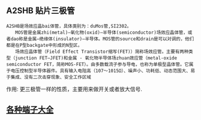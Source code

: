## A2SHB 贴片三极管
```
A2SHB是场效应晶bai体管，具体类别为：duMos管,SI2302。
　　MOS管是金属zhi(metal)—氧化物(oxid)—半导体(semiconductor)场效应晶体管，或者dao称是金属—绝缘体(insulator)—半导体。MOS管的source和drain是可以对调的，他们都是在P型backgate中形成的N型区。
　　场效应晶体管（Field Effect Transistor缩写(FET)）简称场效应管。主要有两种类型（junction FET—JFET)和金属 - 氧化物半导体场zhuan效应管（metal-oxide semiconductor FET，简称MOS-FET）。由多数载流子参与导电，也称为单极型晶体管。它属于电压控制型半导体器件。具有输入电阻高（107～1015Ω）、噪声小、功耗低、动态范围大、易于集成、没有二次击穿现象、安全工作区域
```
作用: 更三极管一样的性质，主要用来做开关或者放大信号.

## [各种端子大全](http://www.i-element.org/connectorbasics/)
